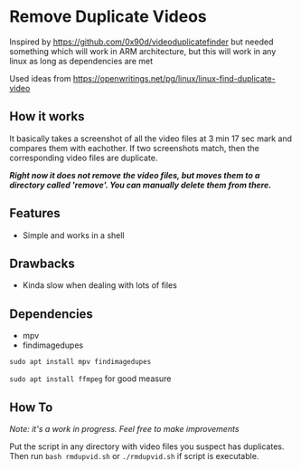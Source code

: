 # Remove Duplicate Videos

Inspired by https://github.com/0x90d/videoduplicatefinder but needed something which will work in ARM architecture, but this will work in any linux as long as dependencies are met

Used ideas from https://openwritings.net/pg/linux/linux-find-duplicate-video

## How it works
It basically takes a screenshot of all the video files at 3 min 17 sec mark and compares them with eachother. If two screenshots match, then the corresponding video files are duplicate.

***Right now it does not remove the video files, but moves them to a directory called 'remove'. You can manually delete them from there.***

## Features
- Simple and works in a shell

## Drawbacks
- Kinda slow when dealing with lots of files

## Dependencies 
- mpv
- findimagedupes

`sudo apt install mpv findimagedupes`

`sudo apt install ffmpeg` for good measure

## How To
*Note: it's a work in progress. Feel free to make improvements*

Put the script in any directory with video files you suspect has duplicates.
Then run `bash rmdupvid.sh` or `./rmdupvid.sh` if script is executable.
